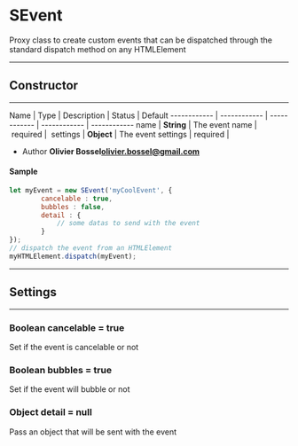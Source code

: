 # SEvent
Proxy class to create custom events that can be dispatched
through the standard dispatch method on any HTMLElement

-----------------------------
## Constructor
-----------------------------



Name | Type | Description | Status | Default
------------ | ------------ | ------------ | ------------ | ------------
name | **String** | The event name | required | 
settings | **Object** | The event settings | required | 

- Author **Olivier Bossel<olivier.bossel@gmail.com>**

#### Sample
```js
let myEvent = new SEvent('myCoolEvent', {
		cancelable : true,
		bubbles : false,
		detail : {
			// some datas to send with the event
		}
});
// dispatch the event from an HTMLElement
myHTMLElement.dispatch(myEvent);

```

-----------------------------
## Settings
-----------------------------

### Boolean cancelable = true
Set if the event is cancelable or not

### Boolean bubbles = true
Set if the event will bubble or not

### Object detail = null
Pass an object that will be sent with the event



